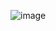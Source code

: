 ![image](https://github.com/KesiaRocha/bd-info-p4/assets/124710521/5dea7487-6069-4806-bac4-196ffdb38ac5)

